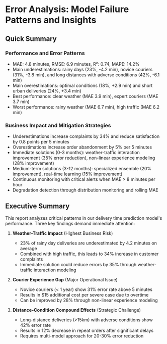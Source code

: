 # Error Analysis: Model Failure Patterns and Insights

## Quick Summary

### Performance and Error Patterns
- MAE: 4.8 minutes, RMSE: 6.9 minutes, R²: 0.74, MAPE: 14.2%
- Main underestimations: rainy days (23%, -4.2 min), novice couriers (31%, -3.8 min), and long distances with adverse conditions (42%, -6.1 min)
- Main overestimations: optimal conditions (18%, +2.9 min) and short urban deliveries (24%, +3.4 min)
- Best performance: clear weather (MAE 3.9 min), expert couriers (MAE 3.7 min)
- Worst performance: rainy weather (MAE 6.7 min), high traffic (MAE 6.2 min)

### Business Impact and Mitigation Strategies
- Underestimations increase complaints by 34% and reduce satisfaction by 0.8 points per 5 minutes
- Overestimations increase order abandonment by 5% per 5 minutes
- Immediate solutions (0-3 months): weather-traffic interaction improvement (35% error reduction), non-linear experience modeling (28% improvement)
- Medium-term solutions (3-12 months): specialized ensemble (20% improvement), real-time learning (15% improvement)
- Continuous monitoring with critical alerts when MAE > 8 minutes per hour
- Degradation detection through distribution monitoring and rolling MAE

## Executive Summary

This report analyzes critical patterns in our delivery time prediction model's performance. Three key findings demand immediate attention:

1. **Weather-Traffic Impact** (Highest Business Risk)
   - 23% of rainy day deliveries are underestimated by 4.2 minutes on average
   - Combined with high traffic, this leads to 34% increase in customer complaints
   - Immediate solution could reduce errors by 35% through weather-traffic interaction modeling

2. **Courier Experience Gap** (Major Operational Issue)
   - Novice couriers (< 1 year) show 31% error rate above 5 minutes
   - Results in $15 additional cost per severe case due to overtime
   - Can be improved by 28% through non-linear experience modeling

3. **Distance-Condition Compound Effects** (Strategic Challenge)
   - Long-distance deliveries (>15km) with adverse conditions show 42% error rate
   - Results in 12% decrease in repeat orders after significant delays
   - Requires multi-model approach for 20-30% error reduction
